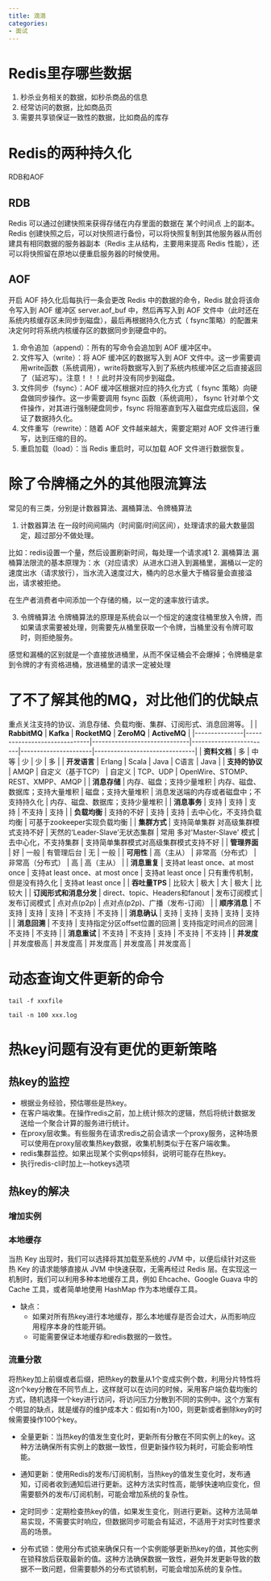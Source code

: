 ```yaml
---
title: 滴滴
categories: 
- 面试
---
```

# Redis里存哪些数据
1. 秒杀业务相关的数据，如秒杀商品的信息
2. 经常访问的数据，比如商品页
3. 需要共享锁保证一致性的数据，比如商品的库存

# Redis的两种持久化
RDB和AOF
## RDB
Redis 可以通过创建快照来获得存储在内存里面的数据在 某个时间点 上的副本。Redis 创建快照之后，可以对快照进行备份，可以将快照复制到其他服务器从而创建具有相同数据的服务器副本（Redis 主从结构，主要用来提高 Redis 性能），还可以将快照留在原地以便重启服务器的时候使用。
## AOF
开启 AOF 持久化后每执行一条会更改 Redis 中的数据的命令，Redis 就会将该命令写入到 AOF 缓冲区 server.aof_buf 中，然后再写入到 AOF 文件中（此时还在系统内核缓存区未同步到磁盘），最后再根据持久化方式（ fsync策略）的配置来决定何时将系统内核缓存区的数据同步到硬盘中的。

1. 命令追加（append）：所有的写命令会追加到 AOF 缓冲区中。
2. 文件写入（write）：将 AOF 缓冲区的数据写入到 AOF 文件中。这一步需要调用write函数（系统调用），write将数据写入到了系统内核缓冲区之后直接返回了（延迟写）。注意！！！此时并没有同步到磁盘。
3. 文件同步（fsync）：AOF 缓冲区根据对应的持久化方式（ fsync 策略）向硬盘做同步操作。这一步需要调用 fsync 函数（系统调用）， fsync 针对单个文件操作，对其进行强制硬盘同步，fsync 将阻塞直到写入磁盘完成后返回，保证了数据持久化。
4. 文件重写（rewrite）：随着 AOF 文件越来越大，需要定期对 AOF 文件进行重写，达到压缩的目的。
5. 重启加载（load）：当 Redis 重启时，可以加载 AOF 文件进行数据恢复。


# 除了令牌桶之外的其他限流算法

常见的有三类，分别是计数器算法、漏桶算法、令牌桶算法

1. 计数器算法
在一段时间间隔内（时间窗/时间区间），处理请求的最大数量固定，超过部分不做处理。

比如：redis设置一个量，然后设置刷新时间，每处理一个请求减1
2. 漏桶算法
漏桶算法限流的基本原理为：水（对应请求）从进水口进入到漏桶里，漏桶以一定的速度出水（请求放行），当水流入速度过大，桶内的总水量大于桶容量会直接溢出，请求被拒绝。

在生产者消费者中间添加一个存储的桶，以一定的速率放行请求。

3. 令牌桶算法
令牌桶算法的原理是系统会以一个恒定的速度往桶里放入令牌，而如果请求需要被处理，则需要先从桶里获取一个令牌，当桶里没有令牌可取时，则拒绝服务。

感觉和漏桶的区别就是一个直接放进桶里，从而不保证桶会不会爆掉；令牌桶是拿到令牌的才有资格进桶，放进桶里的请求一定被处理

# 了不了解其他的MQ，对比他们的优缺点

重点关注支持的协议、消息存储、负载均衡、集群、订阅形式、消息回溯等。
|         | **RabbitMQ**                 | **Kafka**                    | **RocketMQ**           | **ZeroMQ**           | **ActiveMQ**                  |
|---------------|------------------------------|------------------------------|------------------------|----------------------|-------------------------------|
| **资料文档**      | 多                            | 中等                           | 少                      | 少                    | 多                             |
| **开发语言**      | Erlang                       | Scala                        | Java                   | C语言                  | Java                          |
| **支持的协议**     | AMQP                         | 自定义（基于TCP）                   | 自定义                    | TCP、UDP              | OpenWire、STOMP、REST、XMPP、AMQP |
| **消息存储**      | 内存、磁盘；支持少量堆积                 | 内存、磁盘、数据库；支持大量堆积             | 磁盘；支持大量堆积              | 消息发送端的内存或者磁盘中；不支持持久化 | 内存、磁盘、数据库；支持少量堆积              |
| **消息事务**      | 支持                           | 支持                           | 支持                     | 不支持                  | 支持                            |
| **负载均衡**      | 支持的不好                        | 支持                           | 支持                     | 去中心化，不支持负载均衡         | 可基于zookeeper实现负载均衡            |
| **集群方式**      | 支持简单集群 对高级集群模式支持不好           | 天然的‘Leader-Slave’无状态集群       | 常用 多对'Master-Slave' 模式 | 去中心化，不支持集群           | 支持简单集群模式对高级集群模式支持不好           |
| **管理界面**      | 好                            | 一般                           | 有管理后台                  | 无                    | 一般                            |
| **可用性**       | 高（主从）                        | 非常高（分布式）                     | 非常高（分布式）               | 高                    | 高（主从）                         |
| **消息重复**      | 支持at least once、at most once | 支持at least once、at most once | 支持at least once        | 只有重传机制，但是没有持久化       | 支持at least once               |
| **吞吐量TPS**    | 比较大                          | 极大                           | 大                      | 极大                   | 比较大                           |
| **订阅形式和消息分发** | direct、topic、Headers和fanout  | 发布订阅模式                       | 发布订阅模式                 | 点对点(p2p)             | 点对点(p2p)、广播（发布-订阅）            |
| **顺序消息**      | 不支持                          | 支持                           | 支持                     | 不支持                  | 不支持                           |
| **消息确认**      | 支持                           | 支持                           | 支持                     | 支持                   | 支持                            |
| **消息回溯**      | 不支持                          | 支持指定分区offset位置的回溯            | 支持指定时间点的回溯             | 不支持                  | 不支持                           |
| **消息重试**      | 不支持                          | 不支持                          | 支持                     | 不支持                  | 不支持                           |
| **并发度**       | 并发度极高                        | 并发度高                         | 并发度高                   | 并发度高                 | 并发度高                          |


# 动态查询文件更新的命令
`tail -f xxxfile`

`tail -n 100 xxx.log`

# 热key问题有没有更优的更新策略
## 热key的监控
+ 根据业务经验，预估哪些是热key。
+ 在客户端收集。在操作redis之前，加上统计频次的逻辑，然后将统计数据发送给一个聚合计算的服务进行统计。
+ 在proxy层收集。有些服务在请求redis之前会请求一个proxy服务，这种场景可以使用在proxy层收集热key数据，收集机制类似于在客户端收集。
+ redis集群监控。如果出现某个实例qps倾斜，说明可能存在热key。
+ 执行redis-cli时加上–-hotkeys选项

## 热key的解决
### 增加实例

### 本地缓存

当热 Key 出现时，我们可以选择将其加载至系统的 JVM 中，以便后续针对这些热 Key 的请求能够直接从 JVM 中快速获取，无需再经过 Redis 层。在实现这一机制时，我们可以利用多种本地缓存工具，例如 Ehcache、Google Guava 中的 Cache 工具，或者简单地使用 HashMap 作为本地缓存工具。

+ 缺点：
    - 如果对所有热key进行本地缓存，那么本地缓存是否会过大，从而影响应用程序本身的性能开销。
    - 可能需要保证本地缓存和redis数据的一致性。

### 流量分散

将热key加上前缀或者后缀，把热key的数量从1个变成实例个数，利用分片特性将这n个key分散在不同节点上，这样就可以在访问的时候，采用客户端负载均衡的方式，随机选择一个key进行访问，将访问压力分散到不同的实例中。这个方案有个明显的缺点，就是缓存的维护成本大：假如有n为100，则更新或者删除key的时候需要操作100个key。

+ 全量更新：当热key的值发生变化时，更新所有分散在不同实例上的key。这种方法确保所有实例上的数据一致性，但更新操作较为耗时，可能会影响性能。

+ 通知更新：使用Redis的发布/订阅机制，当热key的值发生变化时，发布通知，订阅者收到通知后进行更新。这种方法实时性高，能够快速响应变化，但需要额外的发布/订阅机制，可能会增加系统的复杂性。

+ 定时同步：定期检查热key的值，如果发生变化，则进行更新。这种方法简单易实现，不需要实时响应，但数据同步可能会有延迟，不适用于对实时性要求高的场景。

+ 分布式锁：使用分布式锁来确保只有一个实例能够更新热key的值，其他实例在锁释放后获取最新的值。这种方法确保数据一致性，避免并发更新导致的数据不一致问题，但需要额外的分布式锁机制，可能会增加系统的复杂性。

